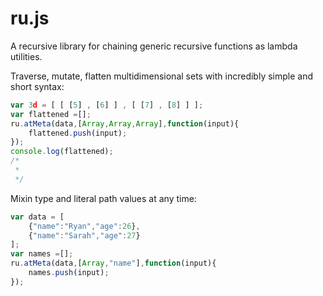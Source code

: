 # ru.js
A recursive library for chaining generic recursive functions as lambda utilities.

Traverse, mutate, flatten multidimensional sets with incredibly simple and short syntax:

```javascript
var 3d = [ [ [5] , [6] ] , [ [7] , [8] ] ];
var flattened =[];
ru.atMeta(data,[Array,Array,Array],function(input){
    flattened.push(input);
});
console.log(flattened);
/* 
 *
 */
```

Mixin type and literal path values at any time:

```javascript
var data = [
    {"name":"Ryan","age":26},
    {"name":"Sarah","age":27}
];
var names =[];
ru.atMeta(data,[Array,"name"],function(input){
    names.push(input);
}); 
```


